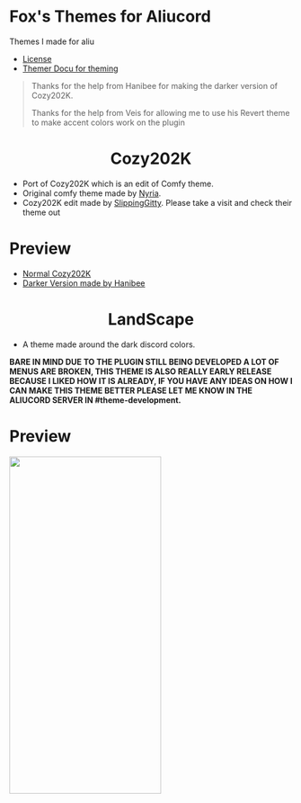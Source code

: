 # Fox's Themes for Aliucord
Themes I made for aliu
* [License](https://github.com/GangsterFox/AliuFox-themes/blob/main/LICENSE)
* [Themer Docu for theming](https://github.com/GangsterFox/AliuFox-themes/blob/main/ThemerDocu.md)

> Thanks for the help from Hanibee for making the darker version of Cozy202K.
> 
> Thanks for the help from Veis for allowing me to use his Revert theme to make accent colors work on the plugin

<h1 align="center">Cozy202K</h1>

* Port of Cozy202K which is an edit of Comfy theme.
* Original comfy theme made by [Nyria](https://github.com/NYRI4/Comfy). 
* Cozy202K edit made by [SlippingGitty](https://github.com/SlippingGitty/Cozy202K). Please take a visit and check their theme out

# Preview
* [Normal Cozy202K](https://cdn.discordapp.com/attachments/590317150959566849/871493267492069456/1626554812213_1.png)
* [Darker Version made by Hanibee](https://cdn.discordapp.com/attachments/590317150959566849/872122187509805066/Screenshot_20210803-162204.jpg)

<h1 align="center">LandScape</h1>

* A theme made around the dark discord colors. 


**BARE IN MIND DUE TO THE PLUGIN STILL BEING DEVELOPED A LOT OF MENUS ARE BROKEN, THIS THEME IS ALSO REALLY EARLY RELEASE BECAUSE I LIKED HOW IT IS ALREADY, IF YOU HAVE ANY IDEAS ON HOW I CAN MAKE THIS THEME BETTER PLEASE LET ME KNOW IN THE ALIUCORD SERVER IN #theme-development.**


# Preview
<img src="https://cdn.discordapp.com/attachments/590317150959566849/874287908318756874/Screenshot_20210809-154744.jpg" width="270" height="600">
